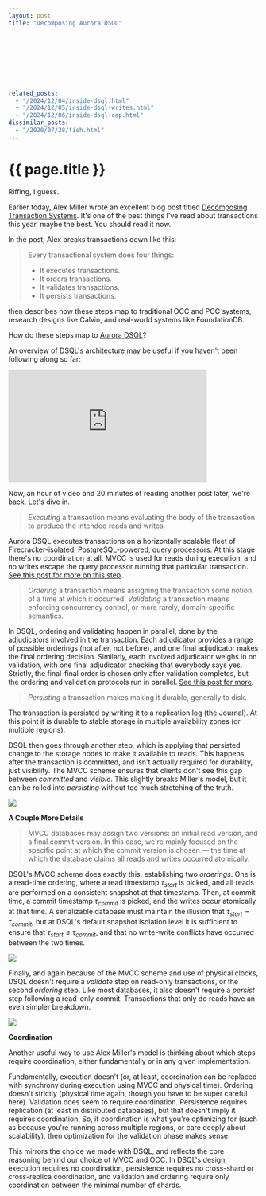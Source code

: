 ```yaml
---
layout: post
title: "Decomposing Aurora DSQL"









related_posts:
  - "/2024/12/04/inside-dsql.html"
  - "/2024/12/05/inside-dsql-writes.html"
  - "/2024/12/06/inside-dsql-cap.html"
dissimilar_posts:
  - "/2020/07/28/fish.html"
---
```

{{ page.title }}
================

<script>
  MathJax = {
    tex: {inlineMath: [['$', '$'], ['\\(', '\\)']]}
  };
</script>
<script id="MathJax-script" async src="https://cdn.jsdelivr.net/npm/mathjax@3/es5/tex-mml-chtml.js"></script>

<p class="meta">Riffing, I guess.</p>

Earlier today, Alex Miller wrote an excellent blog post titled [Decomposing Transaction Systems](https://transactional.blog/blog/2025-decomposing-transactional-systems). It's one of the best things I've read about transactions this year, maybe the best. You should read it now.

In the post, Alex breaks transactions down like this:

> Every transactional system does four things:
> * It executes transactions.
> * It orders transactions.
> * It validates transactions.
> * It persists transactions.

then describes how these steps map to traditional OCC and PCC systems, research designs like Calvin, and real-world systems like FoundationDB. 

How do these steps map to [Aurora DSQL](https://aws.amazon.com/rds/aurora/dsql/)?

An overview of DSQL's architecture may be useful if you haven't been following along so far:

<iframe width="400" height="225" src="https://www.youtube-nocookie.com/embed/huGmR_mi5dQ?si=FvIRZSUAUNq_Ienu" title="YouTube video player" frameborder="0" allow="accelerometer; autoplay; clipboard-write; encrypted-media; gyroscope; picture-in-picture; web-share" referrerpolicy="strict-origin-when-cross-origin" allowfullscreen></iframe>

Now, an hour of video and 20 minutes of reading another post later, we're back. Let's dive in.

> *Executing* a transaction means evaluating the body of the transaction to produce the intended reads and writes.

Aurora DSQL executes transactions on a horizontally scalable fleet of Firecracker-isolated, PostgreSQL-powered, query processors. At this stage there's no coordination at all. MVCC is used for reads during execution, and no writes escape the query processor running that particular transaction. [See this post for more on this step](https://brooker.co.za/blog/2024/12/04/inside-dsql.html).

> *Ordering* a transaction means assigning the transaction some notion of a time at which it occurred.
> *Validating* a transaction means enforcing concurrency control, or more rarely, domain-specific semantics.

In DSQL, ordering and validating happen in parallel, done by the adjudicators involved in the transaction. Each adjudicator provides a range of possible orderings (not after, not before), and one final adjudicator makes the final ordering decision. Similarly, each involved adjudicator weighs in on validation, with one final adjudicator checking that everybody says yes. Strictly, the final-final order is chosen only after validation completes, but the ordering and validation protocols run in parallel. [See this post for more](https://brooker.co.za/blog/2024/12/05/inside-dsql-writes.html).

> *Persisting* a transaction makes making it durable, generally to disk.

The transaction is persisted by writing it to a replication log (the Journal). At this point it is durable to stable storage in multiple availability zones (or multiple regions).

DSQL then goes through another step, which is applying that persisted change to the storage nodes to make it available to reads. This happens after the transaction is committed, and isn't actually required for durability, just visibility. The MVCC scheme ensures that clients don't see this gap between *committed* and *visible*. This slightly breaks Miller's model, but it can be rolled into *persisting* without too much stretching of the truth.

![](/blog/images/dsql_txn_order.png)

**A Couple More Details**

> MVCC databases may assign two versions: an initial read version, and a final commit version. In this case, we're mainly focused on the specific point at which the commit version is chosen &mdash; the time at which the database claims all reads and writes occurred atomically.

DSQL's MVCC scheme does exactly this, establishing two *orderings*. One is a read-time ordering, where a read timestamp $\tau_{start}$ is picked, and all reads are performed on a consistent snapshot at that timestamp. Then, at commit time, a commit timestamp $\tau_{commit}$ is picked, and the writes occur atomically at that time. A serializable database must maintain the illusion that $\tau_{start} = \tau_{commit}$, but at DSQL's default snapshot isolation level it is sufficient to ensure that $\tau_{start} \leq \tau_{commit}$, and that no write-write conflicts have occurred between the two times.

![](/blog/images/dsql_txn_order_2.png)

Finally, and again because of the MVCC scheme and use of physical clocks, DSQL doesn't require a *validate* step on read-only transactions, or the second *ordering* step. Like most databases, it also doesn't require a *persist* step following a read-only commit. Transactions that only do reads have an even simpler breakdown.

![](/blog/images/dsql_txn_order_ro.png)

**Coordination**

Another useful way to use Alex Miller's model is thinking about which steps require coordination, either fundamentally or in any given implementation. 

Fundamentally, execution doesn't (or, at least, coordination can be replaced with synchrony during execution using MVCC and physical time). Ordering doesn't strictly (physical time again, though you have to be super careful here). Validation does seem to require coordination. Persistence requires replication (at least in distributed databases), but that doesn't imply it requires coordination. So, if coordination is what you're optimizing for (such as because you're running across multiple regions, or care deeply about scalability), then optimization for the validation phase makes sense.

This mirrors the choice we made with DSQL, and reflects the core reasoning behind our choice of MVCC and OCC. In DSQL's design, execution requires no coordination, persistence requires no cross-shard or cross-replica coordination, and validation and ordering require only coordination between the minimal number of shards.